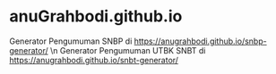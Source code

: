 # anuGrahbodi.github.io

Generator Pengumuman SNBP di https://anugrahbodi.github.io/snbp-generator/ \n
Generator Pengumuman UTBK SNBT di https://anugrahbodi.github.io/snbt-generator/
